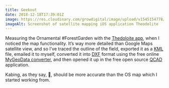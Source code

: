 ```yaml
---
title: Geekout
date: 2018-12-18T17:39:01Z
image: https://res.cloudinary.com/growdigital/image/upload/v1545154778/theodolite-010395DD.png
imageAlt: Screenshot of satellite mapping iOS application Theodolite
---
```


Measuring the Ornamental #ForestGarden with the [Thedoloite app](http://hrtapps.com/theodolite/), when I noticed the map functionality. It’s way more detailed than Google Maps satellite view, and so I’ve traced the outline of the field, exported it as a [KML](https://en.wikipedia.org/wiki/Keyhole_Markup_Language) file, emailed it to myself, converted it into [DXF](https://en.wikipedia.org/wiki/AutoCAD_DXF) format using the free online [MyGeoData converter](https://mygeodata.cloud/converter/), and then opened it up in the free open source [QCAD](https://qcad.org/en/) application.

Kabing, as they say, 🥂, should be more accurate than the OS map which I started working from.
